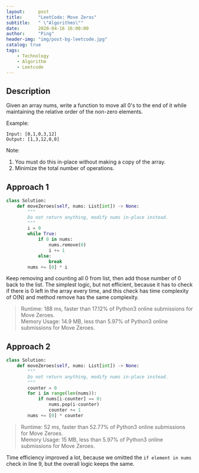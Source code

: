 ```yaml
---
layout:     post
title:      "LeetCode: Move Zeros"
subtitle:   " \"Algorithms\""
date:       2020-04-16 16:00:00
author:     "Ping"
header-img: "img/post-bg-leetcode.jpg"
catalog: true
tags:
    - Technology
    - Algorithm
    - Leetcode
---
```


## Description
Given an array nums, write a function to move all 0's to the end of it while maintaining the relative order of the non-zero elements.

Example:

```
Input: [0,1,0,3,12]
Output: [1,3,12,0,0]
````

Note:

1. You must do this in-place without making a copy of the array.
2. Minimize the total number of operations.


## Approach 1
```python
class Solution:
    def moveZeroes(self, nums: List[int]) -> None:
        """
        Do not return anything, modify nums in-place instead.
        """
        i = 0
        while True:
            if 0 in nums:
                nums.remove(0)
                i += 1
            else:
                break
        nums += [0] * i
````
Keep removing and counting all 0 from list, then add those number of 0 back to the list. The simplest logic, but not efficient, because it has to check if there is 0 left in the array every time, and this check has time complexity of O(N) and method remove has the same complexity.

> Runtime: 188 ms, faster than 17.12% of Python3 online submissions for Move Zeroes.  
Memory Usage: 14.9 MB, less than 5.97% of Python3 online submissions for Move Zeroes.


## Approach 2
```python
class Solution:
    def moveZeroes(self, nums: List[int]) -> None:
        """
        Do not return anything, modify nums in-place instead.
        """
        counter = 0
        for i in range(len(nums)):
            if nums[i-counter] == 0:
                nums.pop(i-counter)
                counter += 1
        nums += [0] * counter
````
>Runtime: 52 ms, faster than 52.77% of Python3 online submissions for Move Zeroes.  
Memory Usage: 15 MB, less than 5.97% of Python3 online submissions for Move Zeroes.

Time efficiency improved a lot, because we omitted the `if element in nums` check in line 9, but the overall logic keeps the same.



